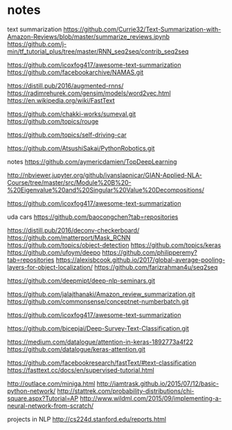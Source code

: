 # notes

text summarization
https://github.com/Currie32/Text-Summarization-with-Amazon-Reviews/blob/master/summarize_reviews.ipynb
https://github.com/j-min/tf_tutorial_plus/tree/master/RNN_seq2seq/contrib_seq2seq



https://github.com/icoxfog417/awesome-text-summarization
https://github.com/facebookarchive/NAMAS.git

https://distill.pub/2016/augmented-rnns/
https://radimrehurek.com/gensim/models/word2vec.html
https://en.wikipedia.org/wiki/FastText

https://github.com/chakki-works/sumeval.git
https://github.com/topics/rouge

https://github.com/topics/self-driving-car



https://github.com/AtsushiSakai/PythonRobotics.git



notes
https://github.com/aymericdamien/TopDeepLearning

http://nbviewer.jupyter.org/github/ivanslapnicar/GIAN-Applied-NLA-Course/tree/master/src/Module%20B%20-%20Eigenvalue%20and%20Singular%20Value%20Decompositions/

https://github.com/icoxfog417/awesome-text-summarization

uda cars
https://github.com/baocongchen?tab=repositories


https://distill.pub/2016/deconv-checkerboard/
https://github.com/matterport/Mask_RCNN
https://github.com/topics/object-detection
https://github.com/topics/keras
https://github.com/ufoym/deepo
https://github.com/philipperemy?tab=repositories
https://alexisbcook.github.io/2017/global-average-pooling-layers-for-object-localization/
https://github.com/farizrahman4u/seq2seq

https://github.com/deepmipt/deep-nlp-seminars.git

https://github.com/jalajthanaki/Amazon_review_summarization.git
https://github.com/commonsense/conceptnet-numberbatch.git



https://github.com/icoxfog417/awesome-text-summarization

https://github.com/bicepjai/Deep-Survey-Text-Classification.git

https://medium.com/datalogue/attention-in-keras-1892773a4f22
https://github.com/datalogue/keras-attention.git


https://github.com/facebookresearch/fastText/#text-classification
https://fasttext.cc/docs/en/supervised-tutorial.html



http://outlace.com/miniga.html
 http://iamtrask.github.io/2015/07/12/basic-python-network/ 
http://stattrek.com/probability-distributions/chi-square.aspx?Tutorial=AP
http://www.wildml.com/2015/09/implementing-a-neural-network-from-scratch/


projects in NLP
http://cs224d.stanford.edu/reports.html
